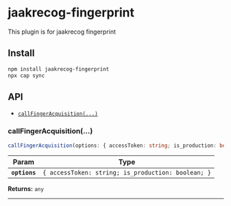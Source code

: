 # jaakrecog-fingerprint

This plugin is for jaakrecog fingerprint

## Install

```bash
npm install jaakrecog-fingerprint
npx cap sync
```

## API

<docgen-index>

* [`callFingerAcquisition(...)`](#callfingeracquisition)

</docgen-index>

<docgen-api>
<!--Update the source file JSDoc comments and rerun docgen to update the docs below-->

### callFingerAcquisition(...)

```typescript
callFingerAcquisition(options: { accessToken: string; is_production: boolean; }) => any
```

| Param         | Type                                                          |
| ------------- | ------------------------------------------------------------- |
| **`options`** | <code>{ accessToken: string; is_production: boolean; }</code> |


**Returns:** <code>any</code>

--------------------

</docgen-api>
